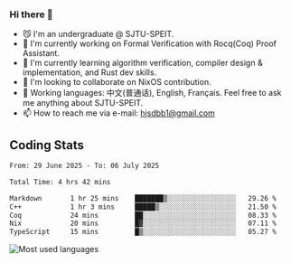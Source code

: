 ### Hi there 👋

<!--
**definfo/definfo** is a ✨ _special_ ✨ repository because its `README.md` (this file) appears on your GitHub profile.

Here are some ideas to get you started:

- 🔭 I’m currently working on ...
- 🌱 I’m currently learning ...
- 👯 I’m looking to collaborate on ...
- 🤔 I’m looking for help with ...
- 💬 Ask me about ...
- 📫 How to reach me: ...
- 😄 Pronouns: ...
- ⚡ Fun fact: ...
-->

- 😼 I'm an undergraduate @ SJTU-SPEIT.
- 🔭 I'm currently working on Formal Verification with Rocq(Coq) Proof Assistant.
- 🌱 I'm currently learning algorithm verification, compiler design & implementation, and Rust dev skills.
- 👯 I'm looking to collaborate on NixOS contribution.
- 💬 Working languages: 中文(普通话), English, Français. Feel free to ask me anything about SJTU-SPEIT.
- 📫 How to reach me via e-mail: hjsdbb1@gmail.com

## Coding Stats

<!--START_SECTION:waka-->

```txt
From: 29 June 2025 - To: 06 July 2025

Total Time: 4 hrs 42 mins

Markdown       1 hr 25 mins    ███████▒░░░░░░░░░░░░░░░░░   29.26 %
C++            1 hr 3 mins     █████▒░░░░░░░░░░░░░░░░░░░   21.50 %
Coq            24 mins         ██░░░░░░░░░░░░░░░░░░░░░░░   08.33 %
Nix            20 mins         █▓░░░░░░░░░░░░░░░░░░░░░░░   07.11 %
TypeScript     15 mins         █▒░░░░░░░░░░░░░░░░░░░░░░░   05.27 %
```

<!--END_SECTION:waka-->

![Most used languages](https://github-readme-stats.vercel.app/api/top-langs/?username=definfo&layout=donut&theme=dracula&exclude_repo=xv6-labs-2023)

